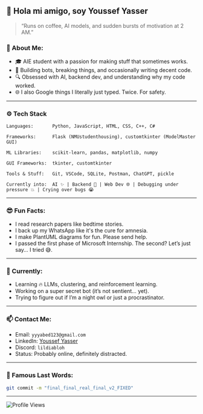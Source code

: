 ## 👋 Hola mi amigo, soy Youssef Yasser

> “Runs on coffee, AI models, and sudden bursts of motivation at 2 AM.”

### 🧠 About Me:
- 🎓 AIE student with a passion for making stuff that sometimes works.
- 🤖 Building bots, breaking things, and occasionally writing decent code.
- 🔍 Obsessed with AI, backend dev, and understanding why my code worked.
- 🌐 I also Google things I literally just typed. Twice. For safety.

---

### ⚙️ Tech Stack

```
Languages:       Python, JavaScript, HTML, CSS, C++, C#
```
```
Frameworks:      Flask (NMUstudenthousing), customtkinter (ModelMaster GUI)
```
``` 
ML Libraries:    scikit-learn, pandas, matplotlib, numpy
```
``` 
GUI Frameworks:  tkinter, customtkinter
```
``` 
Tools & Stuff:   Git, VSCode, SQLite, Postman, ChatGPT, pickle
```
```
Currently into:  AI ✨ | Backend 🚀 | Web Dev 🌐 | Debugging under pressure 💥 | Crying over bugs 😭
```


---

### 😎 Fun Facts:
- I read research papers like bedtime stories.
- I back up my WhatsApp like it's the cure for amnesia.
- I make PlantUML diagrams for fun. Please send help.
- I passed the first phase of Microsoft Internship. The second? Let’s just say… I tried 😅.

---

### 🔭 Currently:
- Learning 🔥 LLMs, clustering, and reinforcement learning.
- Working on a super secret bot (it’s not sentient… yet).
- Trying to figure out if I’m a night owl or just a procrastinator.

---

### 📫 Contact Me:
- Email: `yyyabed123@gmail.com`
- LinkedIn: [Youssef Yasser](https://www.linkedin.com/in/youssef-yasser-aa1a21264)
- Discord: `lildiabloh`
- Status: Probably online, definitely distracted.

---

### 💬 Famous Last Words:

```bash
git commit -m "final_final_real_final_v2_FIXED"
```

---

![Profile Views](https://komarev.com/ghpvc/?username=Lordiod&color=blue)
